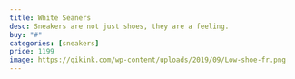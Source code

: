 ```yaml
---
title: White Seaners
desc: Sneakers are not just shoes, they are a feeling.
buy: "#"
categories: [sneakers]
price: 1199
image: https://qikink.com/wp-content/uploads/2019/09/Low-shoe-fr.png
---
```

